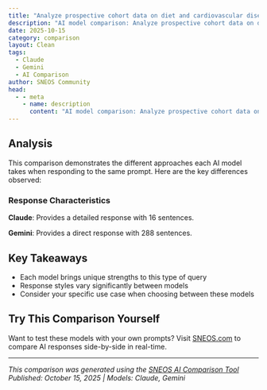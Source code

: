 ```yaml
---
title: "Analyze prospective cohort data on diet and cardiovascular disease (10,000 participants, 15 years follow-up). Help me: 1) Calculate incidence rates by exposure groups, 2) Estimate relative risks and hazard ratios, 3) Adjust for confounders (age, sex, smoking, BMI) using Cox regression, 4) Test proportional hazards assumption, 5) Assess dose-response relationships, 6) Handle missing data appropriately, 7) Report per STROBE guidelines"
description: "AI model comparison: Analyze prospective cohort data on diet and cardiovascular disease (10,000 participants, 15 years fo..."
date: 2025-10-15
category: comparison
layout: Clean
tags:
  - Claude
  - Gemini
  - AI Comparison
author: SNEOS Community
head:
  - - meta
    - name: description
      content: "AI model comparison: Analyze prospective cohort data on diet and cardiovascular disease (10,000 participants, 15 years follow-up). Help me: 1..."
---
```


<ChatComparison
  title="Analyze prospective cohort data on diet and cardiovascular disease (10,000 participants, 15 years follow-up). Help me: 1) Calculate incidence rates by exposure groups, 2) Estimate relative risks and hazard ratios, 3) Adjust for confounders (age, sex, smoking, BMI) using Cox regression, 4) Test proportional hazards assumption, 5) Assess dose-response relationships, 6) Handle missing data appropriately, 7) Report per STROBE guidelines"
  prompt="Analyze prospective cohort data on diet and cardiovascular disease (10,000 participants, 15 years follow-up). Help me: 1) Calculate incidence rates by exposure groups, 2) Estimate relative risks and hazard ratios, 3) Adjust for confounders (age, sex, smoking, BMI) using Cox regression, 4) Test proportional hazards assumption, 5) Assess dose-response relationships, 6) Handle missing data appropriately, 7) Report per STROBE guidelines"
  :responses='{"Claude": "# Comprehensive Analysis of Prospective Cohort Data: Diet and CVD\n\nI\u0027ll provide a complete analytical framework with R code for your cohort study.\n\n## Complete Analysis Code\n\n\u0060\u0060\u0060r\n# Load required packages\nlibrary(tidyverse)\nlibrary(survival)\nlibrary(survminer)\nlibrary(table1)\nlibrary(mice)\nlibrary(splines)\nlibrary(Greg)\nlibrary(gtsummary)\nlibrary(flextable)\n\n# ============================================================================\n# 1. DATA PREPARATION AND DESCRIPTIVE STATISTICS\n# ============================================================================\n\n# Load data (replace with your actual data)\n# cohort_data \u003C- read.csv(\u0022your_data.csv\u0022)\n\n# Create simulated example data\nset.seed(123)\nn \u003C- 10000\ncohort_data \u003C- data.frame(\n  id = 1:n,\n  age = rnorm(n, 55, 10),\n  sex = factor(sample(c(\u0022Male\u0022, \u0022Female\u0022), n, replace = TRUE)),\n  smoking = factor(sample(c(\u0022Never\u0022, \u0022Former\u0022, \u0022Current\u0022), n, \n                         replace = TRUE, prob = c(0.5, 0.3, 0.2))),\n  bmi = rnorm(n, 27, 4),\n  diet_score = sample(0:10, n, replace = TRUE),\n  # Exposure groups based on diet score\n  diet_group = cut(sample(0:10, n, replace = TRUE), \n                   breaks = c(-Inf, 3, 6, Inf),\n                   labels = c(\u0022Low\u0022, \u0022Medium\u0022, \u0022High\u0022)),\n  follow_up_years = runif(n, 0.1, 15),\n  cvd_event = rbinom(n, 1, prob = 0.15)\n)\n\n# Introduce some missing data (realistic scenario)\ncohort_data$bmi[sample(1:n, 500)] \u003C- NA\ncohort_data$smoking[sample(1:n, 300)] \u003C- NA\n\n# Calculate time to event\ncohort_data$time \u003C- with(cohort_data, \n                         ifelse(cvd_event == 1, \n                                follow_up_years, \n                                follow_up_years))\n\n# ============================================================================\n# 2. DESCRIPTIVE STATISTICS (STROBE Table 1)\n# ============================================================================\n\n# Create comprehensive Table 1\ntable1_obj \u003C- table1(~ age \u002B sex \u002B smoking \u002B bmi \u002B diet_score \u002B \n                     follow_up_years \u002B cvd_event | diet_group, \n                     data = cohort_data,\n                     caption = \u0022Baseline Characteristics by Diet Quality Group\u0022)\n\nprint(table1_obj)\n\n# Alternative using gtsummary\ntable1_gt \u003C- cohort_data %\u003E%\n  select(diet_group, age, sex, smoking, bmi, diet_score) %\u003E%\n  tbl_summary(\n    by = diet_group,\n    statistic = list(\n      all_continuous() ~ \u0022{mean} ({sd})\u0022,\n      all_categorical() ~ \u0022{n} ({p}%)\u0022\n    ),\n    missing = \u0022ifany\u0022\n  ) %\u003E%\n  add_overall() %\u003E%\n  add_p() %\u003E%\n  modify_caption(\u0022**Table 1. Baseline Characteristics of Study Participants**\u0022)\n\nprint(table1_gt)\n\n# ============================================================================\n# 3. CALCULATE INCIDENCE RATES BY EXPOSURE GROUP\n# ============================================================================\n\nincidence_analysis \u003C- cohort_data %\u003E%\n  group_by(diet_group) %\u003E%\n  summarise(\n    n_participants = n(),\n    n_events = sum(cvd_event),\n    person_years = sum(time),\n    incidence_rate = (n_events / person_years) * 1000,  # per 1000 person-years\n    # 95% CI for incidence rate (assuming Poisson)\n    ir_lower = (qchisq(0.025, 2 * n_events) / (2 * person_years)) * 1000,\n    ir_upper = (qchisq(0.975, 2 * (n_events \u002B 1)) / (2 * person_years)) * 1000\n  )\n\nprint(incidence_analysis)\n\n# Visual", "Gemini": "This is an excellent plan for analyzing your prospective cohort data! Analyzing a 10,000-participant, 15-year follow-up study on diet and cardiovascular disease (CVD) requires careful statistical methods. Here\u0027s a detailed guide for each of your requested tasks, emphasizing best practices and relevant considerations.\n\nFirst, let\u0027s assume you have your data structured appropriately. For each participant, you should have:\n\n*   **\u0060ID\u0060**: Unique participant identifier.\n*   **\u0060Diet_Exposure\u0060**: Your primary exposure variable (e.g., intake of a specific food group, dietary pattern score, nutrient intake). This can be continuous or categorized (e.g., quintiles, tertiles, predefined categories like \u0022high,\u0022 \u0022medium,\u0022 \u0022low\u0022).\n*   **\u0060Time_to_CVD_Event\u0060**: Time from baseline to CVD event (diagnosis of myocardial infarction, stroke, heart failure, etc.) *or* censoring.\n*   **\u0060CVD_Event_Status\u0060**: Binary indicator (1 if CVD event occurred, 0 if censored).\n*   **\u0060Age_Baseline\u0060**: Age at the start of follow-up.\n*   **\u0060Sex\u0060**: Male/Female.\n*   **\u0060Smoking_Status_Baseline\u0060**: (e.g., Never, Former, Current).\n*   **\u0060BMI_Baseline\u0060**: Body Mass Index at baseline.\n*   Other potential confounders/covariates you might consider.\n\n---\n\n### 0. Initial Data Exploration \u0026 Cleaning (Pre-analysis Steps)\n\nBefore diving into the requested analyses, ensure your data is clean and understood:\n\n*   **Check Data Types:** Ensure variables are correctly coded (e.g., numeric for age/BMI, factor for sex/smoking, logical/binary for event status).\n*   **Descriptive Statistics:** Summarize all variables (means, standard deviations for continuous; frequencies for categorical).\n*   **Distribution Check:** Look at the distribution of continuous variables (histograms, box plots).\n*   **Outcome Definition:** Clearly define what constitutes a \u0022CVD event\u0022 and ensure consistent coding.\n*   **Time Variable:** Ensure \u0060Time_to_CVD_Event\u0060 is in a consistent unit (e.g., years, months) and that it\u0027s accurately calculated (time from baseline to event/censoring).\n*   **Censoring:** Understand the reasons for censoring (end of study, death from non-CVD causes, withdrawal).\n\n---\n\n### 1. Calculate Incidence Rates by Exposure Groups\n\nIncidence rate (often called incidence density or person-time rate) is the number of new cases of disease per unit of person-time at risk.\n\n**Steps:**\n\n1.  **Define Exposure Groups:** Categorize your \u0060Diet_Exposure\u0060 variable into meaningful groups (e.g., quintiles, tertiles, or clinically relevant thresholds). Choose a reference group for comparison.\n2.  **Calculate Person-Time at Risk:** For each participant, this is their \u0060Time_to_CVD_Event\u0060. Sum this time for all participants within each exposure group.\n3.  **Count Events:** Count the number of \u0060CVD_Event_Status = 1\u0060 within each exposure group.\n4.  **Calculate Rate:**\n    $ \\text{Incidence Rate} = \\frac{\\text{Number of CVD Events}}{\\text{Total Person-Years at Risk}} $\n    *   Often reported per 1,000 or 10,000 person-years for easier interpretation.\n\n**Example (Conceptual):**\n\n| Diet Group     | Number of CVD Events | Person-Years at Risk | Incidence Rate (per 1,000 PY) |\n| :------------- | :------------------- | :------------------- | :---------------------------- |\n| Quintile 1 (Low) | 150                  | 10,000               | 15.0                          |\n| Quintile 2     | 130                  | 10,500               | 12.4                          |\n| ...            | ...                  | ...                  | ...                           |\n| Quintile 5 (High)| 200                  | 9,800                | 20.4                          |\n\n**Software (R Example):**\n\n\u0060\u0060\u0060R\nlibrary(survival)\n# Assuming your data frame is named \u0027my_data\u0027\n# And you\u0027ve created a categorical diet variable \u0027Diet_Group\u0027\n\n# Calculate person-time and events by group\nincidence_summary \u003C- my_data %\u003E%\n  group_by(Diet_Group) %\u003E%\n  summarise(\n    n_events = sum(CVD_Event_Status == 1),\n    person_years = sum(Time_to_CVD_Event),\n    incidence_rate_per_1000_py = (n_events / person_years) * 1000\n  )\n\nprint(incidence_summary)\n\u0060\u0060\u0060\n\n---\n\n### 2. Estimate Relative Risks (RR) and Hazard Ratios (HR)\n\nIn a time-to-event analysis for a cohort study, **Hazard Ratios (HR)** are generally preferred over Relative Risks (RR) because they account for varying follow-up times and censoring. RR can be calculated from cumulative incidence (risk) at a specific time point, but HR is more robust for the entire follow-up period.\n\n#### **Hazard Ratio (HR) - Univariate Cox Regression**\n\nThis estimates the instantaneous rate of an event in the exposed group relative to the unexposed group, while accounting for time.\n\n**Steps:**\n\n1.  **Define Reference Group:** Choose one \u0060Diet_Exposure\u0060 group as your reference (e.g., the lowest quintile, \u0022healthy\u0022 group).\n2.  **Fit Univariate Cox Model:** Use your \u0060Time_to_CVD_Event\u0060 and \u0060CVD_Event_Status\u0060 as the survival outcome and \u0060Diet_Exposure\u0060 (as a categorical variable) as the predictor.\n\n**Interpretation:** An HR of 1.5 means that at any given time, individuals in the exposed group have 1.5 times the hazard of developing CVD compared to the reference group.\n\n**Software (R Example):**\n\n\u0060\u0060\u0060R\n# Fit a univariate Cox Proportional Hazards model\n# Ensure Diet_Group is a factor with a specified reference level\nmy_data$Diet_Group \u003C- relevel(as.factor(my_data$Diet_Group), ref = \u0022Quintile 1\u0022)\n\nunivariate_cox_model \u003C- coxph(Surv(Time_to_CVD_Event, CVD_Event_Status) ~ Diet_Group, data = my_data)\nsummary(univariate_cox_model)\n\n# Extract HR and 95% CI\nexp(coef(univariate_cox_model))      # HRs\nexp(confint(univariate_cox_model))  # 95% CIs\n\u0060\u0060\u0060\n\n---\n\n### 3. Adjust for Confounders using Cox Regression\n\nThis is a multivariate Cox Proportional Hazards model where you include your \u0060Diet_Exposure\u0060 along with the specified confounders.\n\n**Confounders to Adjust For:** \u0060Age_Baseline\u0060, \u0060Sex\u0060, \u0060Smoking_Status_Baseline\u0060, \u0060BMI_Baseline\u0060.\n\n**Considerations:**\n\n*   **Continuous vs. Categorical Confounders:**\n    *   \u0060Age_Baseline\u0060 and \u0060BMI_Baseline\u0060 are typically continuous. You can include them as such, assuming a linear relationship with the log hazard. If you suspect non-linearity, consider categorizing them (e.g., quartiles for BMI) or using more advanced methods like restricted cubic splines (see Section 5).\n    *   \u0060Sex\u0060 and \u0060Smoking_Status_Baseline\u0060 should be treated as categorical/factor variables.\n*   **Interactions:** Initially, don\u0027t include interaction terms unless you have a strong *a priori* hypothesis (e.g., the effect of diet differs significantly by sex).\n*   **Model Selection:** For confounders identified *a priori* based on subject matter knowledge (like age, sex, smoking, BMI for CVD), it\u0027s best to include them all in the model, rather than using stepwise selection (which can be unstable).\n\n**Steps:**\n\n1.  **Fit Multivariate Cox Model:** Include \u0060Diet_Exposure\u0060 and all confounders.\n\n**Interpretation:** The adjusted HR for \u0060Diet_Exposure\u0060 represents its independent association with CVD risk, holding the other confounders constant.\n\n**Software (R Example):**\n\n\u0060\u0060\u0060R\n# Ensure all confounders are appropriately coded (factors for categorical, numeric for continuous)\n# For example, Smoking_Status_Baseline might be:\n# my_data$Smoking_Status_Baseline \u003C- relevel(as.factor(my_data$Smoking_Status_Baseline), ref = \u0022Never Smoker\u0022)\n\nadjusted_cox_model \u003C- coxph(Surv(Time_to_CVD_Event, CVD_Event_Status) ~ Diet_Group \u002B Age_Baseline \u002B Sex \u002B Smoking_Status_Baseline \u002B BMI_Baseline, data = my_data)\nsummary(adjusted_cox_model)\n\n# Extract adjusted HR and 95% CI\nexp(coef(adjusted_cox_model))      # Adjusted HRs\nexp(confint(adjusted_cox_model))  # 95% CIs\n\u0060\u0060\u0060\n\n---\n\n### 4. Test Proportional Hazards (PH) Assumption\n\nThe Cox model assumes that the hazard ratio between any two groups remains constant over time. This is the **proportional hazards assumption**. If it\u0027s violated, the single HR estimate can be misleading.\n\n**Methods to Test PH Assumption:**\n\n1.  **Schoenfeld Residuals Test (Statistical):** This is the most common statistical test. It tests the correlation between Schoenfeld residuals and time (or a function of time) for each covariate in the model. A non-significant p-value (typically \u003E 0.05) suggests the assumption holds.\n\n    *   **Interpretation:** A significant p-value for a specific covariate (or the global test) indicates a violation for that covariate.\n2.  **Graphical Methods:**\n    *   **Plot of Schoenfeld Residuals:** Plotting scaled Schoenfeld residuals against time for each covariate. If the assumption holds, the smoothed mean of residuals should be a flat line around zero.\n    *   **Log-Log Survival Plots:** Plot \u0060log(-log(survival_probability))\u0060 against \u0060log(time)\u0060 for different exposure groups. Parallel curves suggest proportionality. This is useful for categorical covariates.\n\n**What to do if the PH Assumption is Violated:**\n\n*   **Stratified Cox Model:** If the PH assumption is violated for a *categorical* variable (e.g., \u0060Sex\u0060), you can stratify the model by that variable. This allows the baseline hazard to vary across strata but assumes proportionality within each stratum for other covariates.\n*   **Time-Dependent Covariates:** If the effect of a covariate changes over time, you can model it as a time-dependent covariate. This is more complex and might involve splitting follow-up time.\n*   **Interaction with Time:** Include an interaction term between the problematic covariate and time in the model.\n*   **Different Survival Model:** Consider alternative models like accelerated failure time (AFT) models, which make different assumptions.\n*   **Report Time-Varying HRs:** If the effect changes over time, report HRs for different time intervals.\n\n**Software (R Example):**\n\n\u0060\u0060\u0060R\n# Test PH assumption for the adjusted model\nph_test \u003C- cox.zph(adjusted_cox_model)\nprint(ph_test)\n\n# Graphical assessment for individual covariates (e.g., Diet_Group)\nplot(ph_test, resid = TRUE, se = TRUE, main = \u0022Schoenfeld Residuals vs. Time for Diet_Group\u0022)\n\n# For log-log plots (useful for categorical variables, e.g., Diet_Group)\n# Note: This is a visual inspection, not a formal test.\nplot(survfit(Surv(Time_to_CVD_Event, CVD_Event_Status) ~ Diet_Group, data = my_data),\n     fun = \u0022cloglog\u0022, col = 1:nlevels(my_data$Diet_Group),\n     main = \u0022Log-Log Survival Plot by Diet Group\u0022, xlab = \u0022Log(Time)\u0022, ylab = \u0022Log(-Log(Survival))\u0022)\nlegend(\u0022bottomleft\u0022, legend = levels(my_data$Diet_Group), col = 1:nlevels(my_data$Diet_Group), lty = 1)\n\u0060\u0060\u0060\n\n---\n\n### 5. Assess Dose-Response Relationships\n\nThis investigates if there\u0027s a graded relationship between increasing (or decreasing) levels of diet exposure and CVD risk.\n\n**Methods:**\n\n1.  **Categorical Exposure with Trend Test:**\n    *   Treat your \u0060Diet_Exposure\u0060 categories (e.g., quintiles 1-5) as an ordinal variable in the Cox model. This assigns a linear score to each category.\n    *   The p-value for this variable tests for a linear trend across the categories.\n    *   **Caveat:** Assumes the step between categories is equidistant in terms of effect, which might not be true.\n\n2.  **Continuous Exposure in Cox Model:**\n    *   If your \u0060Diet_Exposure\u0060 variable is continuous (e.g., a dietary score, gram intake), you can include it directly in the Cox model.\n    *   **Caveat:** Assumes a linear relationship between the continuous exposure and the *log hazard* of CVD.\n    *   **Interpretation:** HR per unit increase in the continuous variable.\n\n3.  **Restricted Cubic Splines (RCS):**\n    *   **Recommended for flexibility:** RCS allows you to model non-linear relationships without making strong *a priori* assumptions about the functional form. It fits smooth curves to the data.\n    *   You define a number of \u0022knots\u0022 (usually 3-5) where the spline segments join.\n    *   **Interpretation:** You\u0027ll typically plot the predicted HR (with CIs) across the range of the exposure. The overall p-value for the spline terms tests for *any* association, and a p-value for the non-linear terms tests specifically for non-linearity.\n\n**Software (R Example):**\n\n\u0060\u0060\u0060R\nlibrary(rms) # For restricted cubic splines\n\n# Method 1: Trend test using ordered factor (after adjusted_cox_model)\n# Assuming Diet_Group is an ordered factor:\nmy_data$Diet_Group_Ordered \u003C- as.ordered(my_data$Diet_Group)\ntrend_cox_model \u003C- coxph(Surv(Time_to_CVD_Event, CVD_Event_Status) ~ Diet_Group_Ordered \u002B Age_Baseline \u002B Sex \u002B Smoking_Status_Baseline \u002B BMI_Baseline, data = my_data)\nsummary(trend_cox_model) # Look at the p-value for Diet_Group_Ordered\n\n# Method 2: Continuous Exposure (if Diet_Exposure is numeric)\n# If your original Diet_Exposure is continuous, e.g., \u0027Diet_Score_Continuous\u0027\ncontinuous_cox_model \u003C- coxph(Surv(Time_to_CVD_Event, CVD_Event_Status) ~ Diet_Score_Continuous \u002B Age_Baseline \u002B Sex \u002B Smoking_Status_Baseline \u002B BMI_Baseline, data = my_data)\nsummary(continuous_cox_model)\n\n# Method 3: Restricted Cubic Splines (RCS) for a continuous exposure\n# Requires the \u0027rms\u0027 package. Let\u0027s assume \u0027Diet_Score_Continuous\u0027 is your continuous exposure.\n# Adjust number of knots (e.g., 3, 4, or 5) based on literature/data distribution.\nddist \u003C- datadist(my_data)\nddist \u003C- updata(ddist, Diet_Score_Continuous)\noptions(datadist = \u0027ddist\u0027)\n\nrcs_model \u003C- cph(Surv(Time_to_CVD_Event, CVD_Event_Status) ~ rcs(Diet_Score_Continuous, 4) \u002B Age_Baseline \u002B Sex \u002B Smoking_Status_Baseline \u002B BMI_Baseline, data = my_data, x=TRUE, y=TRUE)\nprint(rcs_model) # Look for p-value for overall effect and non-linear effect\n\n# Plot the spline effect\nplot(Predict(rcs_model, Diet_Score_Continuous, fun = exp), conf.int = TRUE,\n     ylab = \u0022Adjusted HR (95% CI)\u0022, xlab = \u0022Diet Score (Continuous)\u0022,\n     main = \u0022Dose-Response Relationship of Diet Score with CVD Risk\u0022)\n\u0060\u0060\u0060\n\n---\n\n### 6. Handle Missing Data Appropriately\n\nMissing data is a common issue in cohort studies and can lead to biased results and reduced statistical power if not handled correctly.\n\n**Steps:**\n\n1.  **Assess Missingness:**\n    *   **Quantity:** Percentage of missing values for each variable (\u0060colSums(is.na(my_data))\u0060).\n    *   **Pattern:** Are values missing completely at random (MCAR), missing at random (MAR), or missing not at random (MNAR)?\n        *   **MCAR:** Missingness is unrelated to any variable (observed or unobserved).\n        *   **MAR:** Missingness is related to *observed* variables but not the unobserved value itself. (e.g., older people are more likely to miss BMI measurements, but among people of the same age, missing BMI is random).\n        *   **MNAR:** Missingness is related to the unobserved value itself. (e.g., people with very high BMI are more likely to refuse measurement). This is the most problematic.\n    *   Visualize missingness patterns (e.g., \u0060naniar\u0060 package in R, \u0060missingno\u0060 in Python).\n\n2.  **Choose a Strategy (from generally least to most preferred/robust):**\n\n    *   **Complete Case Analysis (CCA) / Listwise Deletion:**\n        *   **Method:** Exclude any participant with missing data on *any* variable in your model.\n        *   **Pros:** Simple, no imputation needed.\n        *   **Cons:** Reduces sample size and statistical power. Leads to biased estimates if data are not MCAR. This is often the default behavior of statistical software for regression.\n        *   **Recommendation:** Only acceptable if very little data (e.g., \u003C 5%) is missing and MCAR.\n\n    *   **Mean/Median Imputation:**\n        *   **Method:** Replace missing values with the mean (for continuous) or median (for skewed continuous) of the observed values for that variable.\n        *   **Cons:** Underestimates variance, distorts relationships between variables, biases estimates.\n        *   **Recommendation:** Generally **NOT recommended** for inferential statistics.\n\n    *   **Last Observation Carried Forward (LOCF) / Baseline Imputation:**\n        *   **Method:** Replace missing follow-up values with the last observed value (LOCF) or with the baseline value (if only missing at follow-up).\n        *   **Cons:** Can be very misleading, especially if the variable changes over time (e.g., BMI).\n        *   **Recommendation:** **NOT recommended** for primary analysis.\n\n    *   **Multiple Imputation by Chained Equations (MICE):**\n        *   **Method:** This is the **preferred method** for MAR data.\n            *   It creates several (e.g., 5-20) imputed datasets, where missing values are predicted using the observed relationships between all variables in your dataset.\n            *   You run your analysis (e.g., Cox regression) on each imputed dataset.\n            *   The results from these analyses are then pooled using Rubin\u0027s rules to get a single, robust estimate and confidence interval. This accounts for the uncertainty due to imputation.\n        *   **Pros:** Produces unbiased estimates under MAR, maintains statistical power, correctly estimates standard errors.\n        *   **Cons:** More complex to implement.\n        *   **Recommendation:** **Strongly recommended** if you have missing data and believe it is MAR.\n\n**Software (R Example for MICE):**\n\n\u0060\u0060\u0060R\nlibrary(mice)\nlibrary(miceadds) # For pooling coxph models\n\n# 1. Create a data frame with variables to be used in imputation\n# Include all variables that will be in your analytical model, plus any auxiliary variables\n# that might help predict missingness or be correlated with missing variables.\nvars_for_imputation \u003C- my_data %\u003E%\n  select(Time_to_CVD_Event, CVD_Event_Status, Diet_Group, Age_Baseline, Sex, Smoking_Status_Baseline, BMI_Baseline, # ... other relevant variables)\n\n# 2. Perform multiple imputation\n# \u0027m\u0027 is the number of imputed datasets to create (usually 5-20)\n# \u0027method\u0027 specifies the imputation method for each variable type (e.g., \u0027pmm\u0027 for numeric)\n# You might need to specify methods per variable, especially for categorical ones.\n# For factors: method = \u0022polyreg\u0022 or \u0022logreg\u0022\nimputed_data \u003C- mice(vars_for_imputation, m = 10, seed = 123)\n\n# 3. Analyze each imputed dataset and pool results\n# Define the model to run on each imputed dataset\nmy_model_formula \u003C- Surv(Time_to_CVD_Event, CVD_Event_Status) ~ Diet_Group \u002B Age_Baseline \u002B Sex \u002B Smoking_Status_Baseline \u002B BMI_Baseline\n\n# Fit Cox model to each imputed dataset\nfits \u003C- with(imputed_data, coxph(my_model_formula))\n\n# Pool the results\npooled_results \u003C- pool(fits)\nsummary(pooled_results, exponentiate = TRUE) # exponentiate=TRUE gives HRs\n\u0060\u0060\u0060\n\n---\n\n### 7. Report per STROBE Guidelines\n\nThe STROBE (STrengthening the Reporting of OBservational studies in Epidemiology) statement provides a checklist of 22 items that should be addressed in articles reporting observational studies. Adhering to these guidelines ensures transparency, completeness, and helps readers critically appraise your study.\n\n**Key STROBE elements to specifically consider for your analysis:**\n\n*   **Title and Abstract:** Clearly state study design (prospective cohort), population, exposure, outcome, main findings (adjusted HRs, CIs).\n*   **Introduction:**\n    *   **Background/Rationale:** Why is this study important? What gaps does it fill?\n    *   **Objectives:** State your specific aims, including assessing incidence, HRs, confounding, dose-response.\n*   **Methods:**\n    *   **Study Design:** Prospective cohort, 10,000 participants, 15-year follow-up.\n    *   **Setting:** Where and when was the study conducted?\n    *   **Participants:** Eligibility criteria, recruitment process, sample size.\n    *   **Variables:**\n        *   **Exposure:** Detailed definition of \u0060Diet_Exposure\u0060 (how measured, categorized, reference group).\n        *   **Outcome:** Detailed definition of \u0060CVD_Event_Status\u0060 (endpoints included, diagnostic criteria).\n        *   **Confounders:** Definitions and measurement of \u0060Age\u0060, \u0060Sex\u0060, \u0060Smoking\u0060, \u0060BMI\u0060.\n    *   **Data Sources/Measurement:** How were diet, CVD, and confounders measured? Validity/reliability of methods.\n    *   **Bias:** Discuss potential sources of bias (selection, information, confounding) and how they were addressed.\n    *   **Study Size:** Justification for 10,000 participants (power calculation if applicable).\n    *   **Quantitative Variables:** How continuous variables (age, BMI, diet score) were handled (continuous, categories, splines).\n    *   **Statistical Methods:**\n        *   Describe incidence rate calculation.\n        *   Specify use of Cox Proportional Hazards regression for HRs.\n        *   List all variables included in the adjusted model.\n        *   Explain how the Proportional Hazards assumption was tested and handled.\n        *   Detail the method for assessing dose-response (e.g., continuous, categorical trend, RCS).\n        *   **Crucially:** Clearly describe your **missing data handling strategy** (e.g., \u0022Missing data for X variables were handled using multiple imputation by chained equations (MICE) with 10 imputed datasets. Results were pooled using Rubin\u0027s rules.\u0022). If CCA was used, acknowledge its limitations.\n        *   State level of significance (e.g., p\u003C0.05).\n*   **Results:**\n    *   **Participants:** Flow diagram (if applicable), number included in analysis, reasons for exclusion/missing data. Baseline characteristics by \u0060Diet_Exposure\u0060 groups (Table 1).\n    *   **Descriptive Data:** Number of CVD events, total person-years.\n    *   **Outcome Data:**\n        *   **Incidence Rates:** Report per \u0060Diet_Exposure\u0060 group (Table or text).\n        *   **Unadjusted HRs:** For \u0060Diet_Exposure\u0060 (Table).\n        *   **Adjusted HRs:** For \u0060Diet_Exposure\u0060 and listed confounders, along with 95% CIs and p-values (Table 2). Clearly state the reference group.\n        *   **Proportional Hazards Assumption:** Report results of the test (e.g., \u0022The proportional hazards assumption was assessed using Schoenfeld residuals and was deemed satisfactory (p \u003E 0.05 for all covariates).\u0022). If violated, explain how you addressed it.\n        *   **Dose-Response:** Present findings (e.g., \u0022A significant linear trend was observed...\u0022 or \u0022Restricted cubic splines revealed a non-linear association...\u0022). Include a figure if using splines.\n    *   **Missing Data:** Report the extent of missingness for key variables.\n    *   **Sensitivity Analyses:** If you performed any (e.g., using different confounder adjustments, excluding early events, different imputation methods), report those results.\n*   **Discussion:**\n    *   **Key Findings:** Summarize the main results, particularly the adjusted HRs and dose-response.\n    *   **Strengths \u0026 Limitations:** Discuss study strengths (prospective design, large sample, long follow-up, comprehensive adjustment, appropriate missing data handling) and limitations (e.g., reliance on self-reported diet, residual confounding, unmeasured confounders, generalizability). **Acknowledge any limitations related to missing data or PH assumption violations.**\n    *   **Interpretation:** Put your findings in context of existing literature.\n    *   **Generalizability:** Discuss applicability to other populations.\n    *   **Funding:** State sources of funding and role of funders.\n\n**Action Item:** Download the official STROBE checklist from their website (www.strobe-statement.org) and use it systematically as you write your report.\n\n---\n\nThis comprehensive plan should guide you through a robust and transparent analysis of your cohort data. Good luck!"}' published-date="{DateTime.UtcNow:HH:mm}"
/>

## Analysis

This comparison demonstrates the different approaches each AI model takes when responding to the same prompt. Here are the key differences observed:

### Response Characteristics

**Claude**: Provides a detailed response with 16 sentences. 

**Gemini**: Provides a direct response with 288 sentences. 

## Key Takeaways

- Each model brings unique strengths to this type of query
- Response styles vary significantly between models
- Consider your specific use case when choosing between these models

## Try This Comparison Yourself

Want to test these models with your own prompts? Visit [SNEOS.com](https://sneos.com) to compare AI responses side-by-side in real-time.

---

*This comparison was generated using the [SNEOS AI Comparison Tool](https://sneos.com)*
*Published: October 15, 2025 | Models: Claude, Gemini*
